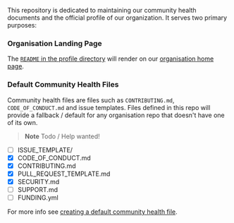 This repository is dedicated to maintaining our community health documents and the official profile of our organization. It serves two primary purposes:

### Organisation Landing Page

The [`README` in the profile directory](profile/README.md) will render on our [organisation home page](https://github.com/TheOdinProject). 

### Default Community Health Files

Community health files are files such as `CONTRIBUTING.md`, `CODE_OF_CONDUCT.md` and issue templates. Files defined in this repo will provide a fallback / default for any organisation repo that doesn't have one of its own.

> **Note**
> Todo / Help wanted!

* [ ] ISSUE_TEMPLATE/
* [x] CODE_OF_CONDUCT.md
* [x] CONTRIBUTING.md
* [x] PULL_REQUEST_TEMPLATE.md
* [x] SECURITY.md
* [ ] SUPPORT.md
* [ ] FUNDING.yml

For more info see [creating a default community health file](https://docs.github.com/en/communities/setting-up-your-project-for-healthy-contributions/creating-a-default-community-health-file).
